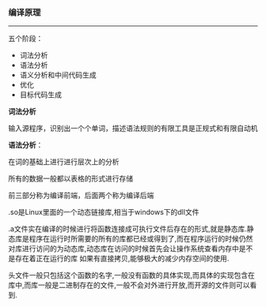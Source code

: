 ### 编译原理

***

五个阶段：

- 词法分析
- 语法分析
- 语义分析和中间代码生成
- 优化
- 目标代码生成

**词法分析**

输入源程序，识别出一个个单词，描述语法规则的有限工具是正规式和有限自动机



**语法分析**：

在词的基础上进行进行层次上的分析







所有的数据一般都以表格的形式进行存储



前三部分称为编译前端，后面两个称为编译后端



.so是Linux里面的一个动态链接库,相当于windows下的dll文件

.a文件实在编译的时候进行将函数连接成可执行文件后存在的形式,就是静态库.静态库是程序在运行时所需要的所有的库都已经或得到了,而在程序运行的时候仍然对库进行访问的为动态库,动态库在访问的时候首先会让操作系统查看内存中是不是存在着正在运行的库 如果有直接拷贝,能够极大的减少内存空间的使用.

头文件一般只包括这个函数的名字,一般没有函数的具体实现,而具体的实现包含在库中,而库一般是二进制存在的文件,一般不会对外进行开放,而开源的文件则可以看到.